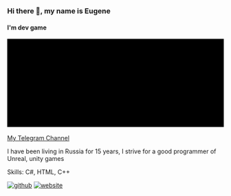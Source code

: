 ### Hi there 👋, my name is Eugene
#### I'm dev game

![my banner](https://github.com/phancyn/image/blob/main/BannerGif_1.gif)

<a href="https://t.me/phancyn">My Telegram Channel</a>

I have been living in Russia for 15 years, I strive for a good programmer of Unreal, unity games

Skills: C#, HTML, C++



[<img src='https://cdn.jsdelivr.net/npm/simple-icons@3.0.1/icons/github.svg' alt='github' height='40'>](https://github.com/nelivv)  [<img src='https://cdn.jsdelivr.net/npm/simple-icons@3.0.1/icons/icloud.svg' alt='website' height='40'>](https://nelivv.github.io/index.html)  




